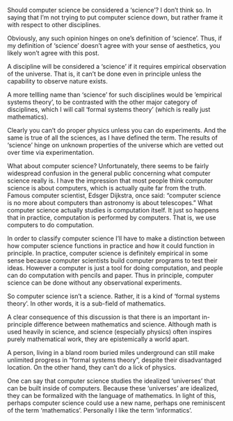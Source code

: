 Should computer science be considered a ‘science’? I don’t think so. In saying that I’m not trying to put computer science down, but rather frame it with respect to other disciplines.

Obviously, any such opinion hinges on one’s definition of ‘science’. Thus, if my definition of ‘science’ doesn’t agree with your sense of aesthetics, you likely won’t agree with this post.

A discipline will be considered a ‘science’ if it requires empirical observation of the universe. That is, it can’t be done even in principle unless the capability to observe nature exists.

A more tellling name than ‘science’ for such disciplines would be ’empirical systems theory’, to be contrasted with the other major category of disciplines, which I will call ‘formal systems theory’ (which is really just mathematics).

Clearly you can’t do proper physics unless you can do experiments. And the same is true of all the sciences, as I have defined the term. The results of ‘science’ hinge on unknown properties of the universe which are vetted out over time via experimentation.

What about computer science? Unfortunately, there seems to be fairly widespread confusion in the general public concerning what computer science really is. I have the impression that most people think computer science is about computers, which is actually quite far from the truth. Famous computer scientist, Edsger Dijkstra, once said: “computer science is no more about computers than astronomy is about telescopes.” What computer science actually studies is computation itself. It just so happens that in practice, computation is performed by computers. That is, we use computers to do computation.

In order to classify computer science I’ll have to make a distinction between how computer science functions in practice and how it could function in principle. In practice, computer science is definitely empirical in some sense because computer scientists build computer programs to test their ideas. However a computer is just a tool for doing computation, and people can do computation with pencils and paper. Thus in principle, computer science can be done without any observational experiments.

So computer science isn’t a science. Rather, it is a kind of ‘formal systems theory’. In other words, it is a sub-field of mathematics.

A clear consequence of this discussion is that there is an important in-principle difference between mathematics and science. Although math is used heavily in science, and science (especially physics) often inspires purely mathematical work, they are epistemically a world apart.

A person, living in a bland room buried miles underground can still make unlimited progress in “formal systems theory”, despite their disadvantaged location. On the other hand, they can’t do a lick of physics.

One can say that computer science studies the idealized ‘universes’ that can be built inside of computers. Because these ‘universes’ are idealized, they can be formalized with the language of mathematics. In light of this, perhaps computer science could use a new name, perhaps one reminiscent of the term ‘mathematics’. Personally I like the term ‘informatics’.
